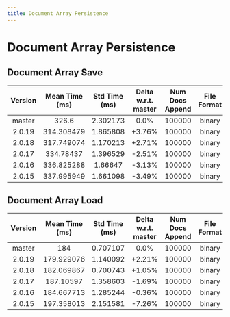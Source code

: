 ```yaml
---
title: Document Array Persistence
---
```

# Document Array Persistence

## Document Array Save

| Version | Mean Time (ms) | Std Time (ms) | Delta w.r.t. master | Num Docs Append | File Format | Iterations |
| :---: | :---: | :---: | :---: | :---: | :---: | :---: |
| master | 326.6 | 2.302173 | 0.0% | 100000 | binary | 5 |
| 2.0.19 | 314.308479 | 1.865808 | +3.76% | 100000 | binary | 5 |
| 2.0.18 | 317.749074 | 1.170213 | +2.71% | 100000 | binary | 5 |
| 2.0.17 | 334.78437 | 1.396529 | -2.51% | 100000 | binary | 5 |
| 2.0.16 | 336.825288 | 1.66647 | -3.13% | 100000 | binary | 5 |
| 2.0.15 | 337.995949 | 1.661098 | -3.49% | 100000 | binary | 5 |
## Document Array Load

| Version | Mean Time (ms) | Std Time (ms) | Delta w.r.t. master | Num Docs Append | File Format | Iterations |
| :---: | :---: | :---: | :---: | :---: | :---: | :---: |
| master | 184 | 0.707107 | 0.0% | 100000 | binary | 5 |
| 2.0.19 | 179.929076 | 1.140092 | +2.21% | 100000 | binary | 5 |
| 2.0.18 | 182.069867 | 0.700743 | +1.05% | 100000 | binary | 5 |
| 2.0.17 | 187.10597 | 1.358603 | -1.69% | 100000 | binary | 5 |
| 2.0.16 | 184.667713 | 1.285244 | -0.36% | 100000 | binary | 5 |
| 2.0.15 | 197.358013 | 2.151581 | -7.26% | 100000 | binary | 5 |
